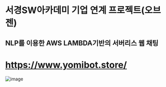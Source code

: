 # 서경SW아카데미 기업 연계 프로젝트(오브젠) 
## NLP를 이용한 AWS LAMBDA기반의 서버리스 웹 채팅
# https://www.yomibot.store/
![image](https://github.com/user-attachments/assets/48622d04-10e1-4e54-ac58-f44c5951b08c)

